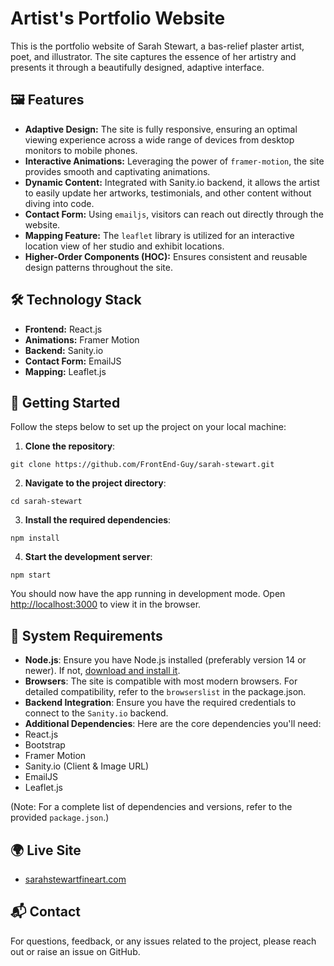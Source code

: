 # Artist's Portfolio Website

This is the portfolio website of Sarah Stewart, a bas-relief plaster artist, poet, and illustrator. The site captures the essence of her artistry and presents it through a beautifully designed, adaptive interface.

## 🖼 Features

- **Adaptive Design:** The site is fully responsive, ensuring an optimal viewing experience across a wide range of devices from desktop monitors to mobile phones.
- **Interactive Animations:** Leveraging the power of `framer-motion`, the site provides smooth and captivating animations.
- **Dynamic Content:** Integrated with Sanity.io backend, it allows the artist to easily update her artworks, testimonials, and other content without diving into code.
- **Contact Form:** Using `emailjs`, visitors can reach out directly through the website.
- **Mapping Feature:** The `leaflet` library is utilized for an interactive location view of her studio and exhibit locations.
- **Higher-Order Components (HOC):** Ensures consistent and reusable design patterns throughout the site.

## 🛠 Technology Stack

- **Frontend:** React.js
- **Animations:** Framer Motion
- **Backend:** Sanity.io
- **Contact Form:** EmailJS
- **Mapping:** Leaflet.js

## 🚀 Getting Started

Follow the steps below to set up the project on your local machine:

1. **Clone the repository**:
```
git clone https://github.com/FrontEnd-Guy/sarah-stewart.git
```
2. **Navigate to the project directory**:
```
cd sarah-stewart
```
3. **Install the required dependencies**:
```
npm install
```
4. **Start the development server**:
```
npm start
```
You should now have the app running in development mode. Open [http://localhost:3000](http://localhost:3000) to view it in the browser.

## 🔧 System Requirements

- **Node.js**: Ensure you have Node.js installed (preferably version 14 or newer). If not, [download and install it](https://nodejs.org/).
- **Browsers**: The site is compatible with most modern browsers. For detailed compatibility, refer to the `browserslist` in the package.json.
- **Backend Integration**: Ensure you have the required credentials to connect to the `Sanity.io` backend.
- **Additional Dependencies**: Here are the core dependencies you'll need:
- React.js
- Bootstrap
- Framer Motion
- Sanity.io (Client & Image URL)
- EmailJS
- Leaflet.js

(Note: For a complete list of dependencies and versions, refer to the provided `package.json`.)

## 🌍 Live Site

- [sarahstewartfineart.com](https://www.sarahstewartfineart.com)

## 📬 Contact

For questions, feedback, or any issues related to the project, please reach out or raise an issue on GitHub.
